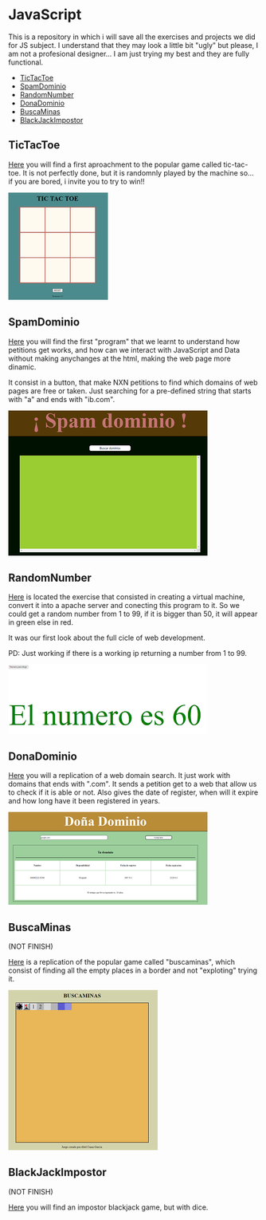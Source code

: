 # JavaScript

This is a repository in which i will save all the exercises and projects we did for JS subject. I understand that they may look a little bit "ugly" but please, I am not a profesional designer... I am just trying my best and they are fully functional.

* [TicTacToe](#tictactoe)
* [SpamDominio](#spamdominio)
* [RandomNumber](#randomnumber)
* [DonaDominio](#donadominio)
* [BuscaMinas](#buscaminas)
* [BlackJackImpostor](#blackjackimpostor)


## TicTacToe

[Here](./projects/tictactoe/) you will find a first aproachment to the popular game called tic-tac-toe. It is not perfectly done, but it is randomnly played by the machine so... if you are bored, i invite you to try to win!!

![game](./doc/tictactoe.png)

## SpamDominio

[Here](./projects/spamdominio/) you will find the first "program" that we learnt to understand how petitions get works, and how can we interact with JavaScript and Data without making anychanges at the html, making the web page more dinamic.

It consist in a button, that make NXN petitions to find which domains of web pages are free or taken. Just searching for a pre-defined string that starts with "a" and ends with "ib.com".

![spam](./doc/spamdominio.png)

## RandomNumber

[Here](./projects/random-number/) is located the exercise that consisted in creating a virtual machine, convert it into a apache server and conecting this program to it. So we could get a random number from 1 to 99, if it is bigger than 50, it will appear in green else in red.

It was our first look about the full cicle of web development.

PD: Just working if there is a working ip returning a number from 1 to 99.

![bingo](./doc/bingo.png)

## DonaDominio

[Here](./projects/donadominio/) you will a replication of a web domain search. It just work with domains that ends with ".com". It sends a petition get to a web that allow us to check if it is able or not. Also gives the date of register, when will it expire and how long have it been registered in years.

![donadominio](./doc/donadominio.png)

## BuscaMinas

(NOT FINISH)

[Here](./projects/buscaminas/) is a replication of the popular game called "buscaminas", which consist of finding all the empty places in a border and not "exploting" trying it.

![buscaminas](./doc/buscaminas.png)

## BlackJackImpostor

(NOT FINISH)

[Here](./projects/blackjack-impostor/) you will find an impostor blackjack game, but with dice.
